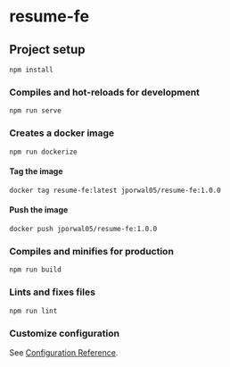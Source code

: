 # resume-fe

## Project setup
```
npm install
```

### Compiles and hot-reloads for development
```
npm run serve
```

### Creates a docker image
```
npm run dockerize
```

#### Tag the image
```
docker tag resume-fe:latest jporwal05/resume-fe:1.0.0
```

#### Push the image
```
docker push jporwal05/resume-fe:1.0.0
```

### Compiles and minifies for production
```
npm run build
```

### Lints and fixes files
```
npm run lint
```

### Customize configuration
See [Configuration Reference](https://cli.vuejs.org/config/).
